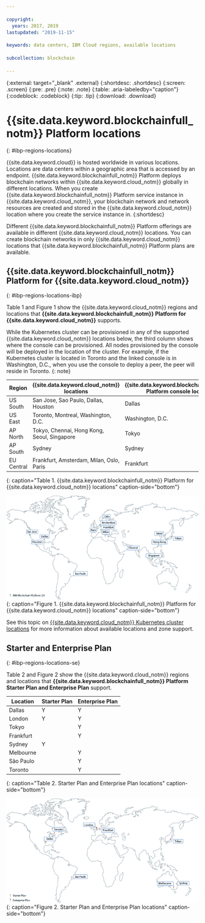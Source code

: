 ```yaml
---

copyright:
  years: 2017, 2019
lastupdated: "2019-11-15"

keywords: data centers, IBM Cloud regions, available locations

subcollection: blockchain

---
```


{:external: target="_blank" .external}
{:shortdesc: .shortdesc}
{:screen: .screen}
{:pre: .pre}
{:note: .note}
{:table: .aria-labeledby="caption"}
{:codeblock: .codeblock}
{:tip: .tip}
{:download: .download}


# {{site.data.keyword.blockchainfull_notm}} Platform locations
{: #ibp-regions-locations}

{{site.data.keyword.cloud}} is hosted worldwide in various locations. Locations are data centers within a geographic area that is accessed by an endpoint. {{site.data.keyword.blockchainfull_notm}} Platform deploys blockchain networks within {{site.data.keyword.cloud_notm}} globally in different locations. When you create {{site.data.keyword.blockchainfull_notm}} Platform service instance in {{site.data.keyword.cloud_notm}}, your blockchain network and network resources are created and stored in the {{site.data.keyword.cloud_notm}} location where you create the service instance in.
{:shortdesc}

Different {{site.data.keyword.blockchainfull_notm}} Platform offerings are available in different {{site.data.keyword.cloud_notm}} locations. You can create blockchain networks in only {{site.data.keyword.cloud_notm}} locations that {{site.data.keyword.blockchainfull_notm}} Platform plans are available.

## {{site.data.keyword.blockchainfull_notm}} Platform for {{site.data.keyword.cloud_notm}}
{: #ibp-regions-locations-ibp}

Table 1 and Figure 1 show the {{site.data.keyword.cloud_notm}} regions and locations that **{{site.data.keyword.blockchainfull_notm}} Platform for {{site.data.keyword.cloud_notm}}** supports.

While the Kubernetes cluster can be provisioned in any of the supported {{site.data.keyword.cloud_notm}} locations below, the third column shows where the console can be provisioned. All nodes provisioned by the console will be deployed in the location of the cluster. For example, if the Kubernetes cluster is located in Toronto and the linked console is in Washington, D.C., when you use the console to deploy a peer, the peer will reside in Toronto.
{: note}

| Region | {{site.data.keyword.cloud_notm}} locations | {{site.data.keyword.blockchainfull_notm}} Platform console location |
|--------|--------------------|----|
| US South | San Jose, Sao Paulo, Dallas, Houston | Dallas |
| US East | Toronto, Montreal, Washington, D.C. | Washington, D.C. |
| AP North | Tokyo, Chennai, Hong Kong, Seoul, Singapore| Tokyo |
| AP South|  Sydney |  Sydney |
| EU Central | Frankfurt, Amsterdam, Milan, Oslo, Paris |  Frankfurt |
{: caption="Table 1. {{site.data.keyword.blockchainfull_notm}} Platform for {{site.data.keyword.cloud_notm}} locations" caption-side="bottom"}

![{{site.data.keyword.blockchainfull_notm}} Platform {{site.data.keyword.cloud_notm}} locations](../images/ibp_v2_regions.png "{{site.data.keyword.blockchainfull_notm}} Platform {{site.data.keyword.cloud_notm}} locations"){: caption="Figure 1. {{site.data.keyword.blockchainfull_notm}} Platform for {{site.data.keyword.cloud_notm}} locations" caption-side="bottom"}

See this topic on [{{site.data.keyword.cloud_notm}} Kubernetes cluster locations](/docs/containers?topic=containers-regions-and-zones) for more information about available locations and zone support.

## Starter and Enterprise Plan
{: #ibp-regions-locations-se}

Table 2 and Figure 2 show the {{site.data.keyword.cloud_notm}} regions and locations that **{{site.data.keyword.blockchainfull_notm}} Platform Starter Plan and Enterprise Plan** support.

| Location | Starter Plan | Enterprise Plan |
|--------|----------|----------|
| Dallas | Y | Y |
| London | Y | Y |
| Tokyo |  | Y |
| Frankfurt |  | Y |
| Sydney | Y |  |
| Melbourne |  | Y |
| São Paulo |  | Y |
| Toronto |  | Y |
{: caption="Table 2. Starter Plan and Enterprise Plan locations" caption-side="bottom"}

![Starter Plan and Enterprise Plan locations](../images/ibp_regions.png "{{site.data.keyword.blockchainfull_notm}} Platform locations"){: caption="Figure 2. Starter Plan and Enterprise Plan locations" caption-side="bottom"}
